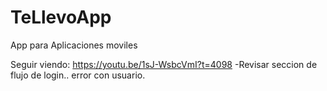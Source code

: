 # TeLlevoApp
App para Aplicaciones moviles

Seguir viendo: https://youtu.be/1sJ-WsbcVmI?t=4098
-Revisar seccion de flujo de login.. error con usuario.